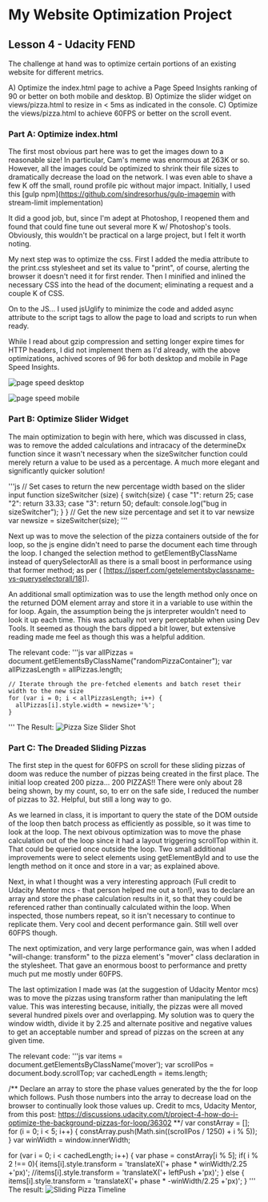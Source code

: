 # My Website Optimization Project
## Lesson 4 - Udacity FEND

The challenge at hand was to optimize certain portions of an existing website for different metrics.

A) Optimize the index.html page to achive a Page Speed Insights ranking of 90 or better on both mobile and desktop.
B) Optimize the slider widget on views/pizza.html to resize in < 5ms as indicated in the console.
C) Optimize the views/pizza.html to achieve 60FPS or better on the scroll event.

### Part A: Optimize index.html

The first most obvious part here was to get the images down to a reasonable size! In particular, Cam's meme was enormous at 263K or so. However, all the images could be optimized to shrink their file sizes to dramatically decrease the load on the network. I was even able to shave a few K off the small, round profile pic without major impact. Initially, I used this [gulp npm](https://github.com/sindresorhus/gulp-imagemin with stream-limit implementation)

It did a good job, but, since I'm adept at Photoshop, I reopened them and found that could fine tune out several more K w/ Photoshop's tools. Obviously, this wouldn't be practical on a large project, but I felt it worth noting.

My next step was to optimize the css. First I added the media attribute to the print.css stylesheet and set its value to "print", of course, alerting the browser it doesn't need it for first render. Then I minified and inlined the necessary CSS into the head of the document; eliminating a request and a couple K of CSS.

On to the JS... I used jsUglify to minimize the code and added async attribute to the script tags to allow the page to load and scripts to run when ready.

While I read about gzip compression and setting longer expire times for HTTP headers, I did not implement them as I'd already, with the above optimizations, achived scores of 96 for both desktop and mobile in Page Speed Insights.

![page speed desktop](https://github.com/altercation/solarized/raw/master/img/solarized-palette.png)

![page speed mobile](https://github.com/altercation/solarized/raw/master/img/solarized-palette.png)

### Part B: Optimize Slider Widget

The main optimization to begin with here, which was discussed in class, was to remove the added calculations and intracacy of the determineDx function since it wasn't necessary when the sizeSwitcher function could merely return a value to be used as a percentage. A much more elegant and significantly quicker solution!

'''js
// Set cases to return the new percentage width based on the slider input
    function sizeSwitcher (size) {
      switch(size) {
        case "1":
          return 25;
        case "2":
          return 33.33;
        case "3":
          return 50;
        default:
          console.log("bug in sizeSwitcher");
      }
    }
    // Get the new size percentage and set it to var newsize
    var newsize = sizeSwitcher(size);
'''

Next up was to move the selection of the pizza containers outside of the for loop, so the js engine didn't need to parse the document each time through the loop. I changed the selection method to getElementByClassName instead of querySelectorAll as there is a small boost in performance using that former method; as per ( [https://jsperf.com/getelementsbyclassname-vs-queryselectorall/18]).

An additional small optimization was to use the length method only once on the returned DOM element array and store it in a variable to use within the for loop. Again, the assumption being the js interpreter wouldn't need to look it up each time. This was actually not very perceptable when using Dev Tools. It seemed as though the bars dipped a bit lower, but extensive reading made me feel as though this was a helpful addition.

The relevant code:
'''js
var allPizzas = document.getElementsByClassName("randomPizzaContainer");
    var allPizzasLength = allPizzas.length;

    // Iterate through the pre-fetched elements and batch reset their width to the new size
    for (var i = 0; i < allPizzasLength; i++) {
      allPizzas[i].style.width = newsize+'%';
    }
'''
The Result:
![Pizza Size Slider Shot](https://github.com/altercation/solarized/raw/master/img/solarized-palette.png)


### Part C: The Dreaded Sliding Pizzas

The first step in the quest for 60FPS on scroll for these sliding pizzas of doom was reduce the number of pizzas being created in the first place. The initial loop created 200 pizza... 200 PIZZAS!! There were only about 28 being shown, by my count, so, to err on the safe side, I reduced the number of pizzas to 32. Helpful, but still a long way to go.

As we learned in class, it is important to query the state of the DOM outside of the loop then batch process as efficiently as possible, so it was time to look at the loop. The next obivous optimization was to move the phase calculation out of the loop since it had a layout triggering scrollTop within it. That could be queried once outside the loop. Two small additional improvements were to select elements using getElementById and to use the length method on it once and store in a var; as explained above.

Next, in what I thought was a very interesting approach (Full credit to Udacity Mentor mcs - that person helped me out a ton!), was to declare an array and store the phase calculation results in it, so that they could be referenced rather than continually calculated within the loop. When inspected, those numbers repeat, so it isn't necessary to continue to replicate them. Very cool and decent performance gain. Still well over 60FPS though.

The next optimization, and very large performance gain, was when I added "will-change: transform" to the pizza element's "mover" class declaration in the stylesheet. That gave an enormous boost to performance and pretty much put me mostly under 60FPS.

The last optimization I made was (at the suggestion of Udacity Mentor mcs) was to move the pizzas using transform rather than manipulating the left value. This was interesting because, initially, the pizzas were all moved several hundred pixels over and overlapping. My solution was to query the window width, divide it by 2.25 and alternate positive and negative values to get an acceptable number and spread of pizzas on the screen at any given time.

The relevant code:
'''js
var items = document.getElementsByClassName('mover');
  var scrollPos = document.body.scrollTop;
  var cachedLength = items.length;

  /** Declare an array to store the phase values generated by the the for loop which
      follows. Push those numbers into the array to decrease load on the browser to continually
      look those values up.
      Credit to mcs, Udacity Mentor, from this post:
      https://discussions.udacity.com/t/project-4-how-do-i-optimize-the-background-pizzas-for-loop/36302
  **/
  var constArray = [];
  for (i = 0; i < 5; i++) {
      constArray.push(Math.sin((scrollPos / 1250) + i % 5));
  	}
  var winWidth = window.innerWidth;


  for (var i = 0; i < cachedLength; i++) {
    var phase = constArray[i % 5];
    if( i % 2 !== 0){
      items[i].style.transform = 'translateX('+ phase * winWidth/2.25 +'px)';
      //items[i].style.transform = 'translateX('+ leftPush +'px)';
    } else {
      items[i].style.transform = 'translateX('+ phase * -winWidth/2.25 +'px)';
    }
'''
The result:
![Sliding Pizza Timeline](https://github.com/altercation/solarized/raw/master/img/solarized-palette.png)